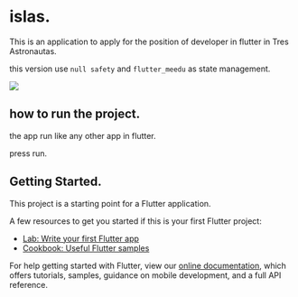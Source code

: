 # islas.

This is an application to apply for the position of developer in flutter in Tres Astronautas.

this version use `null safety` and `flutter_meedu` as state management.

![](images/screen1.png)

## how to run the project.

the app run like any other app in flutter.

press run.

## Getting Started.

This project is a starting point for a Flutter application.

A few resources to get you started if this is your first Flutter project:

- [Lab: Write your first Flutter app](https://flutter.dev/docs/get-started/codelab)
- [Cookbook: Useful Flutter samples](https://flutter.dev/docs/cookbook)

For help getting started with Flutter, view our
[online documentation](https://flutter.dev/docs), which offers tutorials,
samples, guidance on mobile development, and a full API reference.
